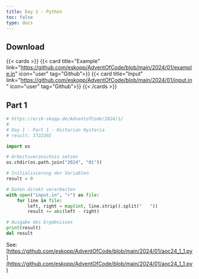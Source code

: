 ```yaml
---
title: Day 1 - Python
toc: false
type: docs
---
```



## Download
{{< cards >}}
{{< card title="Example" link="https://github.com/eskopp/AdventOfCode/blob/main/2024/01/example.in" icon="user" tag="Github">}}
{{< card title="Input" link="https://github.com/eskopp/AdventOfCode/blob/main/2024/01/input.in" icon="user" tag="Github">}}
{{< /cards >}}




## Part 1
```python
# https://erik-skopp.de/AdventofCode/2024/1/
#
# Day 1 - Part 1 - Historian Hysteria
# result: 1722302

import os

# Arbeitsverzeichnis setzen
os.chdir(os.path.join("2024", "01"))

# Initialisierung der Variablen
result = 0

# Daten direkt verarbeiten
with open("input.in", "r") as file:
    for line in file:
        left, right = map(int, line.strip().split("   "))
        result += abs(left - right)

# Ausgabe des Ergebnisses
print(result)
del result
```
See: [https://github.com/eskopp/AdventOfCode/blob/main/2024/01/aoc24_1_1.py](https://github.com/eskopp/AdventOfCode/blob/main/2024/01/aoc24_1_1.py)
